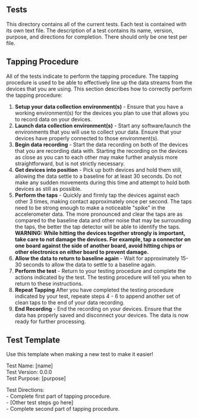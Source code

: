 ## Tests
This directory contains all of the current tests. Each test is contained with its own text file. The description of a test contains its name, version, purpose, and directions for completion. There should only be one test per file.

## Tapping Procedure
All of the tests indicate to perform the tapping procedure. The tapping procedure is used to be able to effectively line up the data streams from the devices that you are using. This section describes how to correctly perform the tapping procedure:

1. **Setup your data collection environment(s)** - Ensure that you have a working environment(s) for the devices you plan to use that allows you to record data on your devices.
1. **Launch data collection environment(s)** - Start any software/launch the environments that you will use to collect your data. Ensure that your devices have properly connected to those environment(s).
1. **Begin data recording** - Start the data recording on both of the devices that you are recording data with. Starting the recording on the devices as close as you can to each other may make further analysis more straightforward, but is not strictly necessary.
1. **Get devices into position** - Pick up both devices and hold them still, allowing the data settle to a baseline for at least 30 seconds. Do not make any sudden movements during this time and attempt to hold both devices as still as possible.
1. **Perform the taps** - Quickly and firmly tap the devices against each other 3 times, making contact approximately once per second. The taps need to be strong enough to make a noticeable "spike" in the accelerometer data. The more pronounced and clear the taps are as compared to the baseline data and other noise that may be surrounding the taps, the better the tap detector will be able to identify the taps. **WARNING: While hitting the devices together strongly is important, take care to not damage the devices. For example, tap a connector on one board against the side of another board, avoid hitting chips or other electronics on either board to prevent damage.**
1. **Allow the data to return to baseline again** - Wait for approximately 15-30 seconds to allow the data to settle to a baseline again.
1. **Perform the test** - Return to your testing procedure and complete the actions indicated by the test. The testing procedure will tell you when to return to these instructions.
1. **Repeat Tapping** After you have completed the testing procedure indicated by your test, repeate steps 4 - 6 to append another set of clean taps to the end of your data recording.
1. **End Recording** - End the recording on your devices. Ensure that the data has properly saved and disconnect your devices. The data is now ready for further processing.

## Test Template
Use this template when making a new test to make it easier!

Test Name: [name]  
Test Version: 0.0.0  
Test Purpose: [purpose]  
  
Test Directions:  
\- Complete first part of tapping procedure.  
\- [Other test steps go here]  
\- Complete second part of tapping procedure.